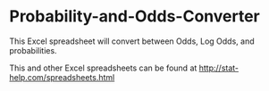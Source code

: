 # Probability-and-Odds-Converter

This Excel spreadsheet will convert between Odds, Log Odds, and probabilities.

This and other Excel spreadsheets can be found at http://stat-help.com/spreadsheets.html
